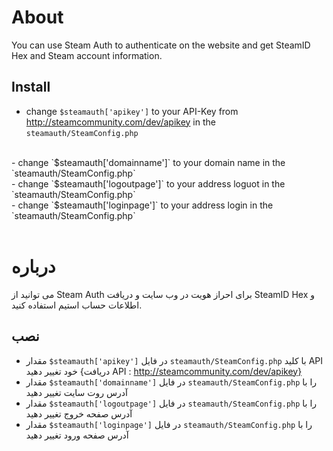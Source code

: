 # About

You can use Steam Auth to authenticate on the website and get SteamID Hex and Steam account information.


##  Install
- change `$steamauth['apikey']` to your API-Key from http://steamcommunity.com/dev/apikey in the `steamauth/SteamConfig.php`
<br>
- change `$steamauth['domainname']` to your domain name in the `steamauth/SteamConfig.php`
<br>
- change `$steamauth['logoutpage']` to your address loguot in the `steamauth/SteamConfig.php`
<br>
- change `$steamauth['loginpage']` to your address login in the `steamauth/SteamConfig.php`
<br>
<br>

# درباره
می توانید از Steam Auth برای احراز هویت در وب سایت و دریافت  SteamID Hex و اطلاعات حساب استیم استفاده کنید.

##  نصب
- مقدار `$steamauth['apikey']` در فایل `steamauth/SteamConfig.php`  با کلید API خود تغییر دهید {دریافت API : http://steamcommunity.com/dev/apikey}
- مقدار  `$steamauth['domainname']` در فایل `steamauth/SteamConfig.php` را با آدرس روت سایت تغییر دهید
- مقدار  `$steamauth['logoutpage']` در فایل `steamauth/SteamConfig.php` را با آدرس صفحه خروج تغییر دهید
- مقدار  `$steamauth['loginpage']` در فایل `steamauth/SteamConfig.php` را با آدرس صفحه ورود تغییر دهید
